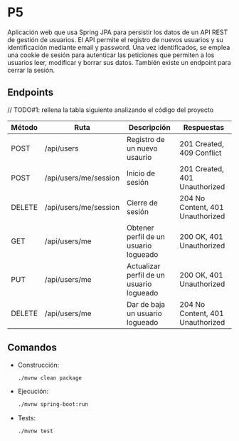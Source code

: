 # P5
Aplicación web que usa Spring JPA para persistir los datos de un API REST de gestión de usuarios.
El API permite el registro de nuevos usuarios y su identificación mediante email y password.
Una vez identificados, se emplea una cookie de sesión para autenticar las peticiones que permiten 
a los usuarios leer, modificar y borrar sus datos. También existe un endpoint para cerrar la sesión.  

## Endpoints

// TODO#1: rellena la tabla siguiente analizando el código del proyecto

| Método | Ruta | Descripción | Respuestas |
|--------|------|-------------|------------|
|   POST     |    /api/users  |       Registro de un nuevo usaurio      |     201 Created, 409 Conflict       |
|     POST   |   /api/users/me/session   |       Inicio de sesión      |      201 Created, 401 Unauthorized      |
|   DELETE     |   /api/users/me/session   |        Cierre de sesión     |    204 No Content, 401 Unauthorized        |
|   GET     |   /api/users/me   |       Obtener perfil de un usuario logueado      |   200 OK, 401 Unauthorized         |
|     PUT   |   /api/users/me   |       Actualizar perfil  de un usuario logueado     |   200 OK, 401 Unauthorized         |
|   DELETE     |    /api/users/me  |      Dar de baja un usuario logueado       |     204 No Content, 401 Unauthorized       |


## Comandos 

- Construcción: 
  ```sh
  ./mvnw clean package
  ```

- Ejecución: 
  ```sh
  ./mvnw spring-boot:run
  ```

- Tests:
  ```sh
  ./mvnw test
  ```
